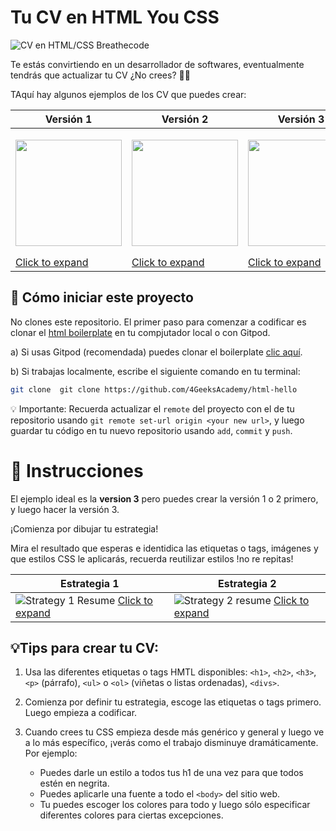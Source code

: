 # Tu CV en HTML You CSS

![CV en HTML/CSS Breathecode](https://github.com/breatheco-de/exercise-build-your-resume-html-css/blob/master/.learn/assets/preview.png?raw=true)

Te estás convirtiendo en un desarrollador de softwares, eventualmente tendrás que actualizar tu CV ¿No crees? 💪😅

TAquí hay algunos ejemplos de los CV que puedes crear:

| Versión 1 | Versión 2 | Versión 3 |
| --------- | --------  | --------  |
| <p align="center"><img src="https://github.com/breatheco-de/exercise-build-your-resume-html-css/blob/master/.learn/assets/version1.png?raw=true" height="170" /></p> [Click to expand](https://github.com/breatheco-de/exercise-build-your-resume-html-css/blob/master/.learn/assets/version1.png?raw=true) | <p align="center"><img src="https://github.com/breatheco-de/exercise-build-your-resume-html-css/blob/master/.learn/assets/version2.png?raw=true" height="170" /></p> [Click to expand](https://github.com/breatheco-de/exercise-build-your-resume-html-css/blob/master/.learn/assets/version2.png?raw=true) | <p align="center"><img src="https://github.com/breatheco-de/exercise-build-your-resume-html-css/blob/master/.learn/assets/version3.png?raw=true" height="170" /></p> [Click to expand](https://github.com/breatheco-de/exercise-build-your-resume-html-css/blob/master/.learn/assets/version3.png?raw=true) |

## 🌱  Cómo iniciar este proyecto

No clones este repositorio. El primer paso para comenzar a codificar es clonar el [html boilerplate](https://github.com/4GeeksAcademy/html-hello) en tu compjutador local o con Gitpod.

a) Si usas Gitpod (recomendada) puedes clonar el boilerplate [clic aquí](https://github.com/4GeeksAcademy/html-hello).

b) Si trabajas localmente, escribe el siguiente comando en tu terminal: 
```sh
git clone  git clone https://github.com/4GeeksAcademy/html-hello
```

💡 Importante: Recuerda actualizar el `remote` del proyecto con el de tu repositorio usando `git remote set-url origin <your new url>`, y luego guardar tu código en tu nuevo repositorio usando `add`, `commit` y `push`.

# 📝 Instrucciones

El ejemplo ideal es la **version 3** pero puedes crear la versión 1 o 2 primero, y luego hacer la versión 3.

¡Comienza por dibujar tu estrategia!

Mira el resultado que esperas e identidica las etiquetas o tags, imágenes y que estilos CSS le aplicarás, recuerda reutilizar estilos !no re repitas!


| Estrategia 1    | Estrategia 2    |
| ----------    | ------        |
| ![Strategy 1 Resume](https://github.com/breatheco-de/exercise-build-your-resume-html-css/blob/master/.learn/assets/strategy.png?raw=true) [Click to expand](https://github.com/breatheco-de/exercise-build-your-resume-html-css/blob/master/.learn/assets/strategy.png?raw=true) | ![Strategy 2 resume](https://github.com/breatheco-de/exercise-build-your-resume-html-css/blob/master/.learn/assets/strategy2.png?raw=true) [Click to expand](https://github.com/breatheco-de/exercise-build-your-resume-html-css/blob/master/.learn/assets/strategy2.png?raw=true) |


## 💡Tips para crear tu CV:

1. Usa las diferentes etiquetas o tags HMTL disponibles: `<h1>`, `<h2>`, `<h3>`, `<p>` (párrafo), `<ul>` o `<ol>` (viñetas o listas ordenadas), `<divs>`.

2. Comienza por definir tu estrategia, escoge las etiquetas o tags primero. Luego empieza a codificar. 

3. Cuando crees tu CSS empieza desde más genérico y general y luego ve a lo más específico, ¡verás como el trabajo disminuye dramáticamente. Por ejemplo:

    - Puedes darle un estilo a todos tus h1 de una vez para que todos estén en negrita.
    - Puedes aplicarle una fuente a todo el `<body>` del sitio web. 
    - Tu puedes escoger los colores para todo y luego sólo especificar diferentes colores para ciertas excepciones.
    
